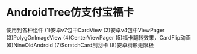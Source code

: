 # AndroidTree仿支付宝福卡
使用到各种组件
(1)安卓v7包中CardView
(2)安卓v4包中ViewPager
(3)PolygOnImageView
(4)CenterViewPager
(5)福卡翻转效果，CardFlip动画
(6)NineOldAndroid
(7)ScratchCard刮刮卡
(8)安卓树形无限极